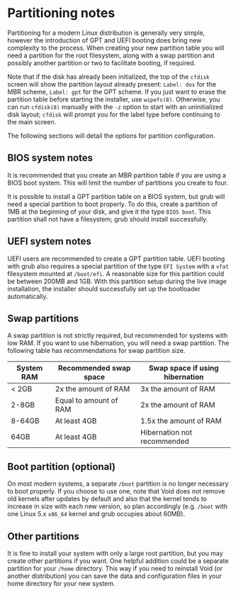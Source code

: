# Partitioning notes

Partitioning for a modern Linux distribution is generally very simple, however
the introduction of GPT and UEFI booting does bring new complexity to the
process. When creating your new partition table you will need a partition for
the root filesystem, along with a swap partition and possibly another partition
or two to facilitate booting, if required.

Note that if the disk has already been initialized, the top of the `cfdisk`
screen will show the partition layout already present: `Label: dos` for the MBR
scheme, `Label: gpt` for the GPT scheme. If you just want to erase the partition
table before starting the installer, use `wipefs(8)`. Otherwise, you can run
`cfdisk(8)` manually with the `-z` option to start with an uninitialized disk
layout; `cfdisk` will prompt you for the label type before continuing to the
main screen.

The following sections will detail the options for partition configuration.

## BIOS system notes

It is recommended that you create an MBR partition table if you are using a BIOS
boot system. This will limit the number of partitions you create to four.

It is possible to install a GPT partition table on a BIOS system, but grub will
need a special partition to boot properly. To do this, create a partition of
1MB at the beginning of your disk, and give it the type `BIOS boot`. This
partition shall not have a filesystem; grub should install successfully.

## UEFI system notes

UEFI users are recommended to create a GPT partition table. UEFI booting with
grub also requires a special partition of the type `EFI System` with a `vfat`
filesystem mounted at `/boot/efi`. A reasonable size for this partition could be
between 200MB and 1GB. With this partition setup during the live image
installation, the installer should successfully set up the bootloader
automatically.

## Swap partitions

A swap partition is not strictly required, but recommended for systems with low
RAM. If you want to use hibernation, you will need a swap partition. The
following table has recommendations for swap partition size.

| System RAM | Recommended swap space | Swap space if using hibernation |
|------------|------------------------|---------------------------------|
| < 2GB      | 2x the amount of RAM   | 3x the amount of RAM            |
| 2-8GB      | Equal to amount of RAM | 2x the amount of RAM            |
| 8-64GB     | At least 4GB           | 1.5x the amount of RAM          |
| 64GB       | At least 4GB           | Hibernation not recommended     |

## Boot partition (optional)

On most modern systems, a separate `/boot` partition is no longer necessary to
boot properly. If you choose to use one, note that Void does not remove old
kernels after updates by default and also that the kernel tends to increase in
size with each new version, so plan accordingly (e.g. `/boot` with one Linux 5.x
`x86_64` kernel and grub occupies about 60MB).

## Other partitions

It is fine to install your system with only a large root partition, but you may
create other partitions if you want. One helpful addition could be a separate
partition for your `/home` directory. This way if you need to reinstall Void (or
another distribution) you can save the data and configuration files in your home
directory for your new system.
